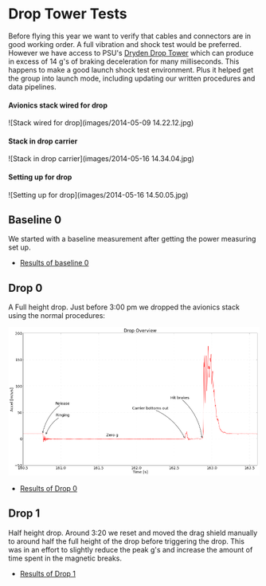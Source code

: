 # Drop Tower Tests

Before flying this year we want to verify that cables and connectors are in good
working order. A full vibration and shock test would be preferred. However we
have access to PSU's [Dryden Drop Tower](http://www.ddt.pdx.edu/) which can
produce in excess of 14 g's of braking deceleration for many milliseconds. This
happens to make a good launch shock test environment. Plus it helped get the
group into launch mode, including updating our written procedures and data
pipelines.

#### Avionics stack wired for drop

![Stack wired for drop](images/2014-05-09 14.22.12.jpg)

#### Stack in drop carrier

![Stack in drop carrier](images/2014-05-16 14.34.04.jpg)

#### Setting up for drop

![Setting up for drop](images/2014-05-16 14.50.05.jpg)



## Baseline 0

We started with a baseline measurement after getting the power measuring set up.

 - [Results of baseline 0](http://nbviewer.ipython.org/url/psas.github.io/Launch-11/droptest/2014-05-09-baseline-0/results.ipynb?create=1)


## Drop 0

A Full height drop. Just before 3:00 pm we dropped the avionics stack using the
normal procedures:

![Drop acceleration](images/drop0graph.png)

 - [Results of Drop 0](http://nbviewer.ipython.org/url/psas.github.io/Launch-11/droptest/2014-05-16-drop-0/results.ipynb?create=1)


## Drop 1

Half height drop. Around 3:20 we reset and moved the drag shield manually to
around half the full height of the drop before triggering the drop. This was in
an effort to slightly reduce the peak g's and increase the amount of time spent
in the magnetic breaks.

 - [Results of Drop 1](http://nbviewer.ipython.org/url/psas.github.io/Launch-11/droptest/2014-05-16-drop-1/results.ipynb?create=1)
